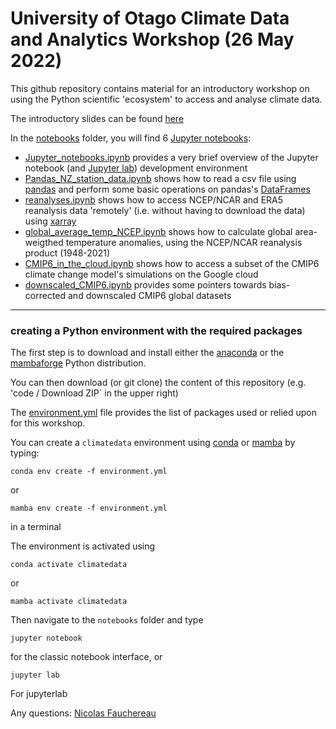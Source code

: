 # University of Otago Climate Data and Analytics Workshop (26 May 2022)

This github repository contains material for an introductory workshop on using 
the Python scientific 'ecosystem' to access and analyse climate data. 

The introductory slides can be found [here](https://github.com/nicolasfauchereau/climate_data_analytics/blob/main/slides/climate_data_workshop.pdf) 

In the [notebooks](https://github.com/nicolasfauchereau/climate_data_analytics/tree/main/notebooks) folder, you will find 6 [Jupyter notebooks](https://jupyter.org/): 

- [Jupyter_notebooks.ipynb](https://github.com/nicolasfauchereau/climate_data_analytics/blob/main/notebooks/Jupyter_notebooks.ipynb) provides a very brief overview of the Jupyter notebook (and [Jupyter lab](https://jupyter.org/)) development environment  
- [Pandas_NZ_station_data.ipynb](https://github.com/nicolasfauchereau/climate_data_analytics/blob/main/notebooks/Pandas_NZ_station_data.ipynb)   shows how to read a csv file using [pandas](https://pandas.pydata.org/) and perform some basic operations on pandas's [DataFrames](https://pandas.pydata.org/docs/reference/api/pandas.DataFrame.html)  
- [reanalyses.ipynb](https://github.com/nicolasfauchereau/climate_data_analytics/blob/main/notebooks/reanalyses.ipynb) shows how to access NCEP/NCAR and ERA5 reanalysis data 'remotely' (i.e. without having to download the data) using [xarray](http://www.xarray.pydata.org)  
- [global_average_temp_NCEP.ipynb](https://github.com/nicolasfauchereau/climate_data_analytics/blob/main/notebooks/global_average_temp_NCEP.ipynb) shows how to calculate global area-weigthed temperature anomalies, using the NCEP/NCAR reanalysis product (1948-2021)  
- [CMIP6_in_the_cloud.ipynb](https://github.com/nicolasfauchereau/climate_data_analytics/blob/main/notebooks/CMIP6_in_the_cloud.ipynb) shows how to access a subset of the CMIP6 climate change model's simulations on the Google cloud  
- [downscaled_CMIP6.ipynb](https://github.com/nicolasfauchereau/climate_data_analytics/blob/main/notebooks/downscaled_CMIP6.ipynb) provides some pointers towards bias-corrected and downscaled CMIP6 global datasets  

---- 
### creating a Python environment with the required packages 

The first step is to download and install either the [anaconda](https://www.anaconda.com/) or the [mambaforge](https://github.com/conda-forge/miniforge#mambaforge) Python distribution.

You can then download (or git clone) the content of this repository (e.g. 'code / Download ZIP` in the upper right)

The [environment.yml](https://github.com/nicolasfauchereau/climate_data_analytics/blob/main/notebooks/Pandas_NZ_station_data.ipynb) file provides the list of packages used or relied upon for this workshop. 

You can create a `climatedata` environment using [conda](https://docs.conda.io/en/latest/) or [mamba](https://mamba.readthedocs.io/en/latest/) by typing: 

```
conda env create -f environment.yml
```

or 

```
mamba env create -f environment.yml​
```

in a terminal 

The environment is activated using  

```
conda activate climatedata
```

or 

```
mamba activate climatedata 
```

Then navigate to the `notebooks` folder and type 


```
jupyter notebook
```

for the classic notebook interface, or 

```
jupyter lab
```

For jupyterlab 


Any questions: [Nicolas Fauchereau](mailto:Nicolas.Fauchereau@niwa.co.nz)